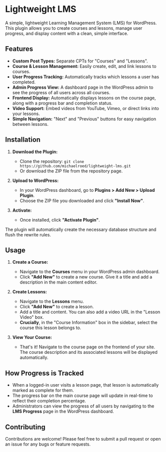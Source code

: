 # Lightweight LMS

A simple, lightweight Learning Management System (LMS) for WordPress. This plugin allows you to create courses and lessons, manage user progress, and display content with a clean, simple interface.

## Features

- **Custom Post Types:** Separate CPTs for "Courses" and "Lessons".
- **Course & Lesson Management:** Easily create, edit, and link lessons to courses.
- **User Progress Tracking:** Automatically tracks which lessons a user has completed.
- **Admin Progress View:** A dashboard page in the WordPress admin to see the progress of all users across all courses.
- **Frontend Display:** Automatically displays lessons on the course page, along with a progress bar and completion status.
- **Video Support:** Embed videos from YouTube, Vimeo, or direct links into your lessons.
- **Simple Navigation:** "Next" and "Previous" buttons for easy navigation between lessons.

## Installation

1.  **Download the Plugin:**
    *   Clone the repository: `git clone https://github.com/michaelroed/lightweight-lms.git`
    *   Or download the ZIP file from the repository page.

2.  **Upload to WordPress:**
    *   In your WordPress dashboard, go to **Plugins > Add New > Upload Plugin**.
    *   Choose the ZIP file you downloaded and click **"Install Now"**.

3.  **Activate:**
    *   Once installed, click **"Activate Plugin"**.

The plugin will automatically create the necessary database structure and flush the rewrite rules.

## Usage

1.  **Create a Course:**
    *   Navigate to the **Courses** menu in your WordPress admin dashboard.
    *   Click **"Add New"** to create a new course. Give it a title and add a description in the main content editor.

2.  **Create Lessons:**
    *   Navigate to the **Lessons** menu.
    *   Click **"Add New"** to create a lesson.
    *   Add a title and content. You can also add a video URL in the "Lesson Video" box.
    *   **Crucially**, in the "Course Information" box in the sidebar, select the course this lesson belongs to.

3.  **View Your Course:**
    *   That's it! Navigate to the course page on the frontend of your site. The course description and its associated lessons will be displayed automatically.

## How Progress is Tracked

- When a logged-in user visits a lesson page, that lesson is automatically marked as complete for them.
- The progress bar on the main course page will update in real-time to reflect their completion percentage.
- Administrators can view the progress of all users by navigating to the **LMS Progress** page in the WordPress dashboard.

## Contributing

Contributions are welcome! Please feel free to submit a pull request or open an issue for any bugs or feature requests.

